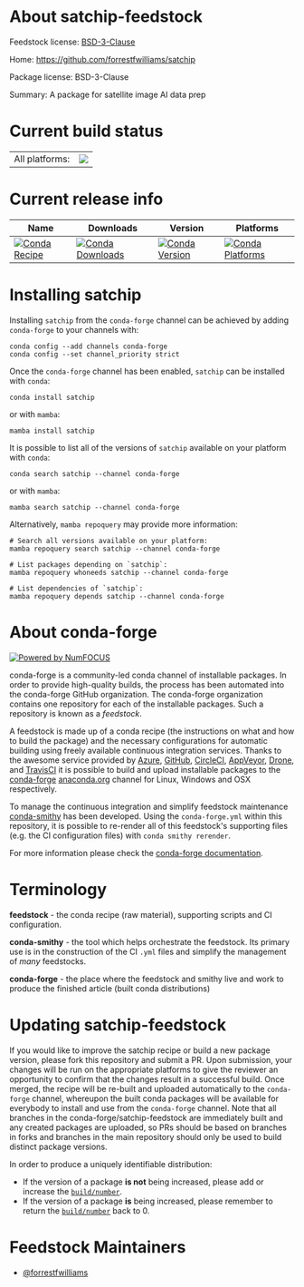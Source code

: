 About satchip-feedstock
=======================

Feedstock license: [BSD-3-Clause](https://github.com/conda-forge/satchip-feedstock/blob/main/LICENSE.txt)

Home: https://github.com/forrestfwilliams/satchip

Package license: BSD-3-Clause

Summary: A package for satellite image AI data prep

Current build status
====================


<table><tr><td>All platforms:</td>
    <td>
      <a href="https://dev.azure.com/conda-forge/feedstock-builds/_build/latest?definitionId=25471&branchName=main">
        <img src="https://dev.azure.com/conda-forge/feedstock-builds/_apis/build/status/satchip-feedstock?branchName=main">
      </a>
    </td>
  </tr>
</table>

Current release info
====================

| Name | Downloads | Version | Platforms |
| --- | --- | --- | --- |
| [![Conda Recipe](https://img.shields.io/badge/recipe-satchip-green.svg)](https://anaconda.org/conda-forge/satchip) | [![Conda Downloads](https://img.shields.io/conda/dn/conda-forge/satchip.svg)](https://anaconda.org/conda-forge/satchip) | [![Conda Version](https://img.shields.io/conda/vn/conda-forge/satchip.svg)](https://anaconda.org/conda-forge/satchip) | [![Conda Platforms](https://img.shields.io/conda/pn/conda-forge/satchip.svg)](https://anaconda.org/conda-forge/satchip) |

Installing satchip
==================

Installing `satchip` from the `conda-forge` channel can be achieved by adding `conda-forge` to your channels with:

```
conda config --add channels conda-forge
conda config --set channel_priority strict
```

Once the `conda-forge` channel has been enabled, `satchip` can be installed with `conda`:

```
conda install satchip
```

or with `mamba`:

```
mamba install satchip
```

It is possible to list all of the versions of `satchip` available on your platform with `conda`:

```
conda search satchip --channel conda-forge
```

or with `mamba`:

```
mamba search satchip --channel conda-forge
```

Alternatively, `mamba repoquery` may provide more information:

```
# Search all versions available on your platform:
mamba repoquery search satchip --channel conda-forge

# List packages depending on `satchip`:
mamba repoquery whoneeds satchip --channel conda-forge

# List dependencies of `satchip`:
mamba repoquery depends satchip --channel conda-forge
```


About conda-forge
=================

[![Powered by
NumFOCUS](https://img.shields.io/badge/powered%20by-NumFOCUS-orange.svg?style=flat&colorA=E1523D&colorB=007D8A)](https://numfocus.org)

conda-forge is a community-led conda channel of installable packages.
In order to provide high-quality builds, the process has been automated into the
conda-forge GitHub organization. The conda-forge organization contains one repository
for each of the installable packages. Such a repository is known as a *feedstock*.

A feedstock is made up of a conda recipe (the instructions on what and how to build
the package) and the necessary configurations for automatic building using freely
available continuous integration services. Thanks to the awesome service provided by
[Azure](https://azure.microsoft.com/en-us/services/devops/), [GitHub](https://github.com/),
[CircleCI](https://circleci.com/), [AppVeyor](https://www.appveyor.com/),
[Drone](https://cloud.drone.io/welcome), and [TravisCI](https://travis-ci.com/)
it is possible to build and upload installable packages to the
[conda-forge](https://anaconda.org/conda-forge) [anaconda.org](https://anaconda.org/)
channel for Linux, Windows and OSX respectively.

To manage the continuous integration and simplify feedstock maintenance
[conda-smithy](https://github.com/conda-forge/conda-smithy) has been developed.
Using the ``conda-forge.yml`` within this repository, it is possible to re-render all of
this feedstock's supporting files (e.g. the CI configuration files) with ``conda smithy rerender``.

For more information please check the [conda-forge documentation](https://conda-forge.org/docs/).

Terminology
===========

**feedstock** - the conda recipe (raw material), supporting scripts and CI configuration.

**conda-smithy** - the tool which helps orchestrate the feedstock.
                   Its primary use is in the construction of the CI ``.yml`` files
                   and simplify the management of *many* feedstocks.

**conda-forge** - the place where the feedstock and smithy live and work to
                  produce the finished article (built conda distributions)


Updating satchip-feedstock
==========================

If you would like to improve the satchip recipe or build a new
package version, please fork this repository and submit a PR. Upon submission,
your changes will be run on the appropriate platforms to give the reviewer an
opportunity to confirm that the changes result in a successful build. Once
merged, the recipe will be re-built and uploaded automatically to the
`conda-forge` channel, whereupon the built conda packages will be available for
everybody to install and use from the `conda-forge` channel.
Note that all branches in the conda-forge/satchip-feedstock are
immediately built and any created packages are uploaded, so PRs should be based
on branches in forks and branches in the main repository should only be used to
build distinct package versions.

In order to produce a uniquely identifiable distribution:
 * If the version of a package **is not** being increased, please add or increase
   the [``build/number``](https://docs.conda.io/projects/conda-build/en/latest/resources/define-metadata.html#build-number-and-string).
 * If the version of a package **is** being increased, please remember to return
   the [``build/number``](https://docs.conda.io/projects/conda-build/en/latest/resources/define-metadata.html#build-number-and-string)
   back to 0.

Feedstock Maintainers
=====================

* [@forrestfwilliams](https://github.com/forrestfwilliams/)

